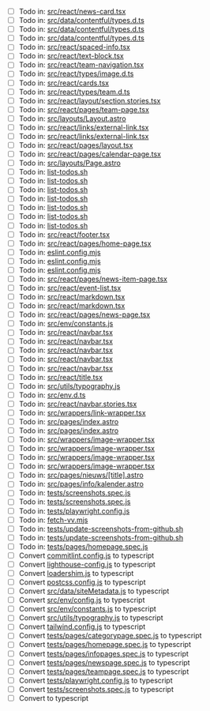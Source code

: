  - [ ] Todo in: [src/react/news-card.tsx](https://github.com/knoorsesv/noorse-site/blob/main/src/react/news-card.tsx#L22)
 - [ ] Todo in: [src/data/contentful/types.d.ts](https://github.com/knoorsesv/noorse-site/blob/main/src/data/contentful/types.d.ts#L40)
 - [ ] Todo in: [src/data/contentful/types.d.ts](https://github.com/knoorsesv/noorse-site/blob/main/src/data/contentful/types.d.ts#L41)
 - [ ] Todo in: [src/data/contentful/types.d.ts](https://github.com/knoorsesv/noorse-site/blob/main/src/data/contentful/types.d.ts#L50)
 - [ ] Todo in: [src/react/spaced-info.tsx](https://github.com/knoorsesv/noorse-site/blob/main/src/react/spaced-info.tsx#L4)
 - [ ] Todo in: [src/react/text-block.tsx](https://github.com/knoorsesv/noorse-site/blob/main/src/react/text-block.tsx#L4)
 - [ ] Todo in: [src/react/team-navigation.tsx](https://github.com/knoorsesv/noorse-site/blob/main/src/react/team-navigation.tsx#L5)
 - [ ] Todo in: [src/react/types/image.d.ts](https://github.com/knoorsesv/noorse-site/blob/main/src/react/types/image.d.ts#L1)
 - [ ] Todo in: [src/react/cards.tsx](https://github.com/knoorsesv/noorse-site/blob/main/src/react/cards.tsx#L4)
 - [ ] Todo in: [src/react/types/team.d.ts](https://github.com/knoorsesv/noorse-site/blob/main/src/react/types/team.d.ts#L1)
 - [ ] Todo in: [src/react/layout/section.stories.tsx](https://github.com/knoorsesv/noorse-site/blob/main/src/react/layout/section.stories.tsx#L7)
 - [ ] Todo in: [src/react/pages/team-page.tsx](https://github.com/knoorsesv/noorse-site/blob/main/src/react/pages/team-page.tsx#L80)
 - [ ] Todo in: [src/layouts/Layout.astro](https://github.com/knoorsesv/noorse-site/blob/main/src/layouts/Layout.astro#L21)
 - [ ] Todo in: [src/react/links/external-link.tsx](https://github.com/knoorsesv/noorse-site/blob/main/src/react/links/external-link.tsx#L28)
 - [ ] Todo in: [src/react/links/external-link.tsx](https://github.com/knoorsesv/noorse-site/blob/main/src/react/links/external-link.tsx#L29)
 - [ ] Todo in: [src/react/pages/layout.tsx](https://github.com/knoorsesv/noorse-site/blob/main/src/react/pages/layout.tsx#L17)
 - [ ] Todo in: [src/react/pages/calendar-page.tsx](https://github.com/knoorsesv/noorse-site/blob/main/src/react/pages/calendar-page.tsx#L42)
 - [ ] Todo in: [src/layouts/Page.astro](https://github.com/knoorsesv/noorse-site/blob/main/src/layouts/Page.astro#L24)
 - [ ] Todo in: [list-todos.sh](https://github.com/knoorsesv/noorse-site/blob/main/list-todos.sh#L3)
 - [ ] Todo in: [list-todos.sh](https://github.com/knoorsesv/noorse-site/blob/main/list-todos.sh#L3)
 - [ ] Todo in: [list-todos.sh](https://github.com/knoorsesv/noorse-site/blob/main/list-todos.sh#L3)
 - [ ] Todo in: [list-todos.sh](https://github.com/knoorsesv/noorse-site/blob/main/list-todos.sh#L5)
 - [ ] Todo in: [list-todos.sh](https://github.com/knoorsesv/noorse-site/blob/main/list-todos.sh#L7)
 - [ ] Todo in: [list-todos.sh](https://github.com/knoorsesv/noorse-site/blob/main/list-todos.sh#L8)
 - [ ] Todo in: [list-todos.sh](https://github.com/knoorsesv/noorse-site/blob/main/list-todos.sh#L10)
 - [ ] Todo in: [src/react/footer.tsx](https://github.com/knoorsesv/noorse-site/blob/main/src/react/footer.tsx#L54)
 - [ ] Todo in: [src/react/pages/home-page.tsx](https://github.com/knoorsesv/noorse-site/blob/main/src/react/pages/home-page.tsx#L14)
 - [ ] Todo in: [eslint.config.mjs](https://github.com/knoorsesv/noorse-site/blob/main/eslint.config.mjs#L8)
 - [ ] Todo in: [eslint.config.mjs](https://github.com/knoorsesv/noorse-site/blob/main/eslint.config.mjs#L20)
 - [ ] Todo in: [eslint.config.mjs](https://github.com/knoorsesv/noorse-site/blob/main/eslint.config.mjs#L74)
 - [ ] Todo in: [src/react/pages/news-item-page.tsx](https://github.com/knoorsesv/noorse-site/blob/main/src/react/pages/news-item-page.tsx#L50)
 - [ ] Todo in: [src/react/event-list.tsx](https://github.com/knoorsesv/noorse-site/blob/main/src/react/event-list.tsx#L11)
 - [ ] Todo in: [src/react/markdown.tsx](https://github.com/knoorsesv/noorse-site/blob/main/src/react/markdown.tsx#L63)
 - [ ] Todo in: [src/react/markdown.tsx](https://github.com/knoorsesv/noorse-site/blob/main/src/react/markdown.tsx#L70)
 - [ ] Todo in: [src/react/pages/news-page.tsx](https://github.com/knoorsesv/noorse-site/blob/main/src/react/pages/news-page.tsx#L8)
 - [ ] Todo in: [src/env/constants.js](https://github.com/knoorsesv/noorse-site/blob/main/src/env/constants.js#L5)
 - [ ] Todo in: [src/react/navbar.tsx](https://github.com/knoorsesv/noorse-site/blob/main/src/react/navbar.tsx#L16)
 - [ ] Todo in: [src/react/navbar.tsx](https://github.com/knoorsesv/noorse-site/blob/main/src/react/navbar.tsx#L22)
 - [ ] Todo in: [src/react/navbar.tsx](https://github.com/knoorsesv/noorse-site/blob/main/src/react/navbar.tsx#L38)
 - [ ] Todo in: [src/react/navbar.tsx](https://github.com/knoorsesv/noorse-site/blob/main/src/react/navbar.tsx#L174)
 - [ ] Todo in: [src/react/navbar.tsx](https://github.com/knoorsesv/noorse-site/blob/main/src/react/navbar.tsx#L257)
 - [ ] Todo in: [src/react/title.tsx](https://github.com/knoorsesv/noorse-site/blob/main/src/react/title.tsx#L6)
 - [ ] Todo in: [src/utils/typography.js](https://github.com/knoorsesv/noorse-site/blob/main/src/utils/typography.js#L3)
 - [ ] Todo in: [src/env.d.ts](https://github.com/knoorsesv/noorse-site/blob/main/src/env.d.ts#L4)
 - [ ] Todo in: [src/react/navbar.stories.tsx](https://github.com/knoorsesv/noorse-site/blob/main/src/react/navbar.stories.tsx#L40)
 - [ ] Todo in: [src/wrappers/link-wrapper.tsx](https://github.com/knoorsesv/noorse-site/blob/main/src/wrappers/link-wrapper.tsx#L14)
 - [ ] Todo in: [src/pages/index.astro](https://github.com/knoorsesv/noorse-site/blob/main/src/pages/index.astro#L11)
 - [ ] Todo in: [src/pages/index.astro](https://github.com/knoorsesv/noorse-site/blob/main/src/pages/index.astro#L14)
 - [ ] Todo in: [src/wrappers/image-wrapper.tsx](https://github.com/knoorsesv/noorse-site/blob/main/src/wrappers/image-wrapper.tsx#L6)
 - [ ] Todo in: [src/wrappers/image-wrapper.tsx](https://github.com/knoorsesv/noorse-site/blob/main/src/wrappers/image-wrapper.tsx#L7)
 - [ ] Todo in: [src/wrappers/image-wrapper.tsx](https://github.com/knoorsesv/noorse-site/blob/main/src/wrappers/image-wrapper.tsx#L8)
 - [ ] Todo in: [src/wrappers/image-wrapper.tsx](https://github.com/knoorsesv/noorse-site/blob/main/src/wrappers/image-wrapper.tsx#L18)
 - [ ] Todo in: [src/pages/nieuws/[title].astro](https://github.com/knoorsesv/noorse-site/blob/main/src/pages/nieuws/[title].astro#L2)
 - [ ] Todo in: [src/pages/info/kalender.astro](https://github.com/knoorsesv/noorse-site/blob/main/src/pages/info/kalender.astro#L8)
 - [ ] Todo in: [tests/screenshots.spec.js](https://github.com/knoorsesv/noorse-site/blob/main/tests/screenshots.spec.js#L21)
 - [ ] Todo in: [tests/screenshots.spec.js](https://github.com/knoorsesv/noorse-site/blob/main/tests/screenshots.spec.js#L40)
 - [ ] Todo in: [tests/playwright.config.js](https://github.com/knoorsesv/noorse-site/blob/main/tests/playwright.config.js#L57)
 - [ ] Todo in: [fetch-vv.mjs](https://github.com/knoorsesv/noorse-site/blob/main/fetch-vv.mjs#L2)
 - [ ] Todo in: [tests/update-screenshots-from-github.sh](https://github.com/knoorsesv/noorse-site/blob/main/tests/update-screenshots-from-github.sh#L4)
 - [ ] Todo in: [tests/update-screenshots-from-github.sh](https://github.com/knoorsesv/noorse-site/blob/main/tests/update-screenshots-from-github.sh#L23)
 - [ ] Todo in: [tests/pages/homepage.spec.js](https://github.com/knoorsesv/noorse-site/blob/main/tests/pages/homepage.spec.js#L56)
 - [ ] Convert [commitlint.config.js](https://github.com/knoorsesv/noorse-site/blob/main/commitlint.config.js) to typescript
 - [ ] Convert [lighthouse-config.js](https://github.com/knoorsesv/noorse-site/blob/main/lighthouse-config.js) to typescript
 - [ ] Convert [loadershim.js](https://github.com/knoorsesv/noorse-site/blob/main/loadershim.js) to typescript
 - [ ] Convert [postcss.config.js](https://github.com/knoorsesv/noorse-site/blob/main/postcss.config.js) to typescript
 - [ ] Convert [src/data/siteMetadata.js](https://github.com/knoorsesv/noorse-site/blob/main/src/data/siteMetadata.js) to typescript
 - [ ] Convert [src/env/config.js](https://github.com/knoorsesv/noorse-site/blob/main/src/env/config.js) to typescript
 - [ ] Convert [src/env/constants.js](https://github.com/knoorsesv/noorse-site/blob/main/src/env/constants.js) to typescript
 - [ ] Convert [src/utils/typography.js](https://github.com/knoorsesv/noorse-site/blob/main/src/utils/typography.js) to typescript
 - [ ] Convert [tailwind.config.js](https://github.com/knoorsesv/noorse-site/blob/main/tailwind.config.js) to typescript
 - [ ] Convert [tests/pages/categorypage.spec.js](https://github.com/knoorsesv/noorse-site/blob/main/tests/pages/categorypage.spec.js) to typescript
 - [ ] Convert [tests/pages/homepage.spec.js](https://github.com/knoorsesv/noorse-site/blob/main/tests/pages/homepage.spec.js) to typescript
 - [ ] Convert [tests/pages/infopages.spec.js](https://github.com/knoorsesv/noorse-site/blob/main/tests/pages/infopages.spec.js) to typescript
 - [ ] Convert [tests/pages/newspage.spec.js](https://github.com/knoorsesv/noorse-site/blob/main/tests/pages/newspage.spec.js) to typescript
 - [ ] Convert [tests/pages/teampage.spec.js](https://github.com/knoorsesv/noorse-site/blob/main/tests/pages/teampage.spec.js) to typescript
 - [ ] Convert [tests/playwright.config.js](https://github.com/knoorsesv/noorse-site/blob/main/tests/playwright.config.js) to typescript
 - [ ] Convert [tests/screenshots.spec.js](https://github.com/knoorsesv/noorse-site/blob/main/tests/screenshots.spec.js) to typescript
 - [ ] Convert [](https://github.com/knoorsesv/noorse-site/blob/main/) to typescript